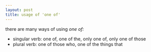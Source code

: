 ```yaml
---
layout: post
title: usage of 'one of'
---
```


there are many ways of using _one of:_

- singular verb: one of, one of the, only one of, only one of those
- plural verb: one of those who, one of the things that
